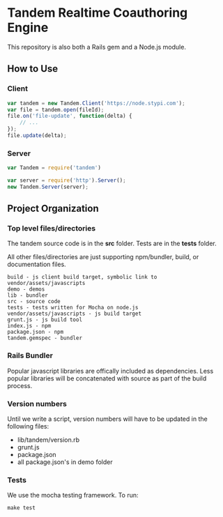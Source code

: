 Tandem Realtime Coauthoring Engine
===

This repository is also both a Rails gem and a Node.js module.


How to Use
---

### Client

```javascript
var tandem = new Tandem.Client('https://node.stypi.com');
var file = tandem.open(fileId);
file.on('file-update', function(delta) {
    // ...
});
file.update(delta);
```

### Server

```javascript
var Tandem = require('tandem')

var server = require('http').Server();
new Tandem.Server(server);
```


Project Organization
---

### Top level files/directories

The tandem source code is in the **src** folder. Tests are in the **tests** folder.

All other files/directories are just supporting npm/bundler, build, or documentation files.

    build - js client build target, symbolic link to vendor/assets/javascripts
    demo - demos
    lib - bundler
    src - source code
    tests - tests written for Mocha on node.js
    vendor/assets/javascripts - js build target
    grunt.js - js build tool
    index.js - npm
    package.json - npm
    tandem.gemspec - bundler


### Rails Bundler

Popular javascript libraries are offically included as dependencies. Less popular libraries will be concatenated with source as part of the build process.


### Version numbers

Until we write a script, version numbers will have to be updated in the following files:

- lib/tandem/version.rb
- grunt.js
- package.json
- all package.json's in demo folder


### Tests

We use the mocha testing framework. To run:

    make test
